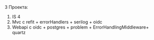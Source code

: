 ﻿3 Проекта: 
1. IS 4 
2. Mvc c refit + errorHandlers + serilog + oidc 
3. Webapi c oidc + postgres + problem + ErrorHandlingMiddleware+ quartz
